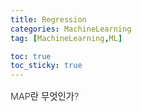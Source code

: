 ```yaml
---
title: Regression
categories: MachineLearning
tag: [MachineLearning,ML]

toc: true
toc_sticky: true
---
```


<div style="font-size: 0.9rem; font-weight:300; line-height: 1.6rem;">
MAP란 무엇인가?<br>

</div>



